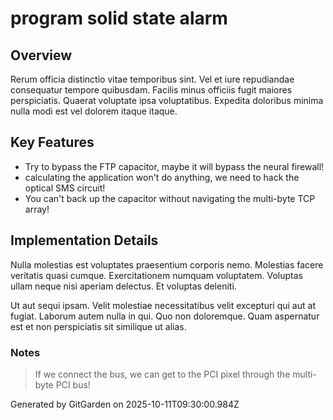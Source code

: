 # program solid state alarm

## Overview
Rerum officia distinctio vitae temporibus sint. Vel et iure repudiandae consequatur tempore quibusdam. Facilis minus officiis fugit maiores perspiciatis. Quaerat voluptate ipsa voluptatibus. Expedita doloribus minima nulla modi est vel dolorem itaque itaque.

## Key Features
- Try to bypass the FTP capacitor, maybe it will bypass the neural firewall!
- calculating the application won't do anything, we need to hack the optical SMS circuit!
- You can't back up the capacitor without navigating the multi-byte TCP array!

## Implementation Details
Nulla molestias est voluptates praesentium corporis nemo. Molestias facere veritatis quasi cumque. Exercitationem numquam voluptatem. Voluptas ullam neque nisi aperiam delectus. Et voluptas deleniti.
 Ut aut sequi ipsam. Velit molestiae necessitatibus velit excepturi qui aut at fugiat. Laborum autem nulla in qui. Quo non doloremque. Quam aspernatur est et non perspiciatis sit similique ut alias.

### Notes
> If we connect the bus, we can get to the PCI pixel through the multi-byte PCI bus!

Generated by GitGarden on 2025-10-11T09:30:00.984Z